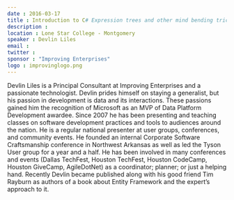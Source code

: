 ```yaml
---
date : 2016-03-17
title : Introduction to C# Expression trees and other mind bending tricks
description : 
location : Lone Star College - Montgomery
speaker : Devlin Liles
email : 
twitter : 
sponsor : "Improving Enterprises"
logo : improvinglogo.png
---
```


Devlin Liles is a Principal Consultant at Improving Enterprises and a passionate technologist. Devlin prides himself on staying a generalist, but his passion in development is data and its interactions. These passions gained him the recognition of Microsoft as an MVP of Data Platform Development awardee. Since 2007 he has been presenting and teaching classes on software development practices and tools to audiences around the nation. He is a regular national presenter at user groups, conferences, and community events. He founded an internal Corporate Software Craftsmanship conference in Northwest Arkansas as well as led the Tyson User group for a year and a half. He has been involved in many conferences and events (Dallas TechFest, Houston TechFest, Houston CodeCamp, Houston GiveCamp, AgileDotNet) as a coordinator; planner; or just a helping hand. Recently Devlin became published along with his good friend Tim Rayburn as authors of a book about Entity Framework and the expert’s approach to it.

